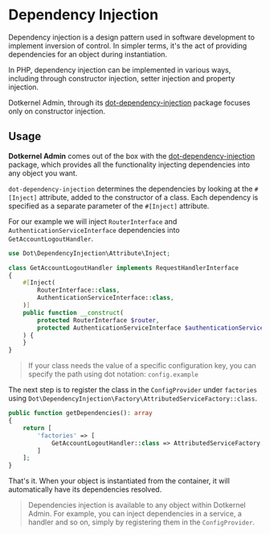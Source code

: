 # Dependency Injection

Dependency injection is a design pattern used in software development to implement inversion of control.
In simpler terms, it's the act of providing dependencies for an object during instantiation.

In PHP, dependency injection can be implemented in various ways, including through constructor injection, setter injection and property injection.

Dotkernel Admin, through its [dot-dependency-injection](https://github.com/dotkernel/dot-dependency-injection) package focuses only on constructor injection.

## Usage

**Dotkernel Admin** comes out of the box with the [dot-dependency-injection](https://github.com/dotkernel/dot-dependency-injection) package, which provides all the functionality injecting dependencies into any object you want.

`dot-dependency-injection` determines the dependencies by looking at the `#[Inject]` attribute, added to the constructor of a class.
Each dependency is specified as a separate parameter of the `#[Inject]` attribute.

For our example we will inject `RouterInterface` and `AuthenticationServiceInterface` dependencies into `GetAccountLogoutHandler`.

```php
use Dot\DependencyInjection\Attribute\Inject;

class GetAccountLogoutHandler implements RequestHandlerInterface
{
    #[Inject(
        RouterInterface::class,
        AuthenticationServiceInterface::class,
    )]
    public function __construct(
        protected RouterInterface $router,
        protected AuthenticationServiceInterface $authenticationService,
    ) {
    }
}
```

> If your class needs the value of a specific configuration key, you can specify the path using dot notation: `config.example`

The next step is to register the class in the `ConfigProvider` under `factories` using
`Dot\DependencyInjection\Factory\AttributedServiceFactory::class`.

```php
public function getDependencies(): array
{
    return [
        'factories' => [
            GetAccountLogoutHandler::class => AttributedServiceFactory::class,
        ]
    ];
}
```

That's it.
When your object is instantiated from the container, it will automatically have its dependencies resolved.

> Dependencies injection is available to any object within Dotkernel Admin.
> For example, you can inject dependencies in a service, a handler and so on, simply by registering them in the `ConfigProvider`.
